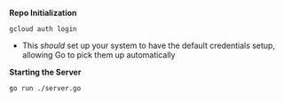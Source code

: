 
**Repo Initialization**

`gcloud auth login`
- This *should* set up your system to have the default credentials setup, allowing Go to pick them up automatically

**Starting the Server**

`go run ./server.go`